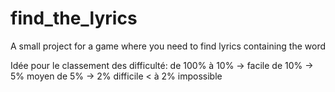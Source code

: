 # find_the_lyrics
A small project for a game where you need to find lyrics containing the word


Idée pour le classement des difficulté:
de 100% à 10% -> facile
de 10% -> 5% moyen 
de 5% -> 2% difficile
< à 2% impossible